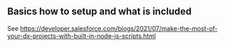 ## Basics how to setup and what is included
See https://developer.salesforce.com/blogs/2021/07/make-the-most-of-your-dx-projects-with-built-in-node-js-scripts.html  
